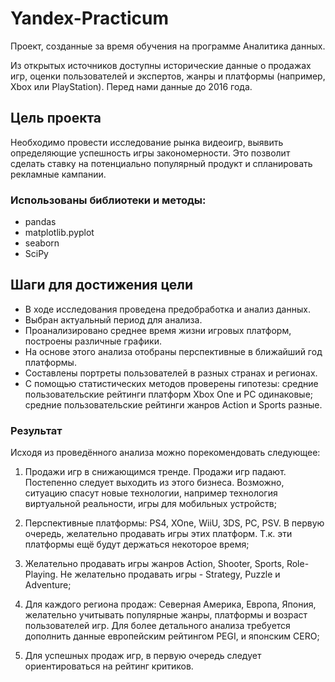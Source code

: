 # Yandex-Practicum  
Проект, созданные за время обучения на программе Аналитика данных.  


Из открытых источников доступны исторические данные о продажах игр, оценки пользователей и экспертов, жанры и платформы (например, Xbox или PlayStation). Перед нами данные до 2016 года.  


## Цель проекта  
Необходимо провести исследование рынка видеоигр, выявить определяющие успешность игры закономерности. Это позволит сделать ставку на потенциально популярный продукт и спланировать рекламные кампании. 


### Использованы библиотеки и методы:
- pandas
- matplotlib.pyplot
- seaborn
- SciPy


## Шаги для достижения цели  
*  В ходе исследования проведена предобработка и анализ данных.  
*  Выбран актуальный период для анализа. 
*  Проанализировано среднее время жизни игровых платформ, построены различные графики.
*  На основе этого анализа отобраны перспективные в ближайший год платформы.
*  Составлены портреты пользователей в разных странах и регионах.
*  С помощью статистических методов проверены гипотезы: средние пользовательские рейтинги платформ Xbox One и PC одинаковые; средние пользовательские рейтинги жанров Action и Sports разные.


### Результат  
Исходя из проведённого анализа можно порекомендовать следующее:


1. Продажи игр в снижающимся тренде. Продажи игр падают. Постепенно следует выходить из этого бизнеса. Возможно, ситуацию спасут новые технологии, например технология виртуальной реальности, игры для мобильных устройств;


1. Перспективные платформы: PS4, XOne, WiiU, 3DS, PC, PSV. В первую очередь, желательно продавать игры этих платформ. Т.к. эти платформы ещё будут держаться некоторое время;


1. Желательно продавать игры жанров Action, Shooter, Sports, Role-Playing. Не желательно продавать игры - Strategy, Puzzle и Adventure;

1. Для каждого региона продаж: Северная Америка, Европа, Япония, желательно учитывать популярные жанры, платформы и возраст пользователей игр. Для более детального анализа требуется дополнить данные европейским рейтингом PEGI, и японским CERO;

1. Для успешных продаж игр, в первую очередь следует ориентироваться на рейтинг критиков.
